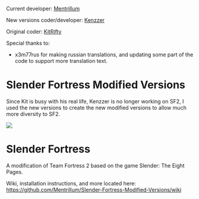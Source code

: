 Current developer: [Mentrillum](https://steamcommunity.com/id/Mentrillum/)

New versions coder/developer: [Kenzzer](http://steamcommunity.com/id/Benoist3012/)

Original coder: [KitRifty](https://github.com/KitRifty)

Special thanks to:

- x3m77rus for making russian translations, and updating some part of the code to support more translation text.

# Slender Fortress Modified Versions

Since Kit is busy with his real life, Kenzzer is no longer working on SF2, I used the new versions to create the new modified versions to allow much more diversity to SF2.

![](https://cloud.githubusercontent.com/assets/4492504/4125890/ff16b996-32e5-11e4-96b9-102fc0175adf.jpg)

Slender Fortress
================

A modification of Team Fortress 2 based on the game Slender: The Eight Pages.

Wiki, installation instructions, and more located here: https://github.com/Mentrillum/Slender-Fortress-Modified-Versions/wiki
